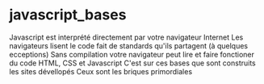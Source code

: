# javascript_bases
Javascript est interprété directement par votre navigateur Internet
Les navigateurs lisent le code fait de standards qu'ils partagent (à quelques ecceptions)
Sans compilation votre navigateur peut lire et faire fonctioner du code HTML, CSS et Javascript
C'est sur ces bases que sont construits les sites dévellopés 
Ceux sont les briques primordiales 

